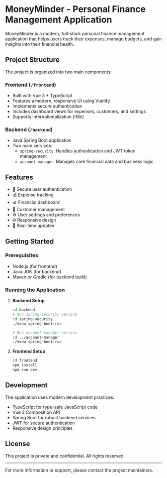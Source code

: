 # MoneyMinder - Personal Finance Management Application

MoneyMinder is a modern, full-stack personal finance management application that helps users track their expenses, manage budgets, and gain insights into their financial health.

## Project Structure

The project is organized into two main components:

### Frontend (`/frontend`)
- Built with Vue 3 + TypeScript
- Features a modern, responsive UI using Vuetify
- Implements secure authentication
- Includes dashboard views for expenses, customers, and settings
- Supports internationalization (i18n)

### Backend (`/backend`)
- Java Spring Boot application
- Two main services:
  - `spring-security`: Handles authentication and JWT token management
  - `account-manager`: Manages core financial data and business logic

## Features

- 🔐 Secure user authentication
- 💰 Expense tracking
- 📊 Financial dashboard
- 👥 Customer management
- ⚙️ User settings and preferences
- 🌐 Responsive design
- 🔄 Real-time updates

## Getting Started

### Prerequisites
- Node.js (for frontend)
- Java JDK (for backend)
- Maven or Gradle (for backend build)

### Running the Application

1. **Backend Setup**
   ```bash
   cd backend
   # Run spring-security service
   cd spring-security
   ./mvnw spring-boot:run

   # Run account-manager service
   cd ../account-manager
   ./mvnw spring-boot:run
   ```

2. **Frontend Setup**
   ```bash
   cd frontend
   npm install
   npm run dev
   ```

## Development

The application uses modern development practices:
- TypeScript for type-safe JavaScript code
- Vue 3 Composition API
- Spring Boot for robust backend services
- JWT for secure authentication
- Responsive design principles

## License

This project is private and confidential. All rights reserved.

---

For more information or support, please contact the project maintainers.

